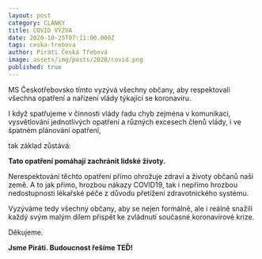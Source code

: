 ```yaml
---
layout: post
category: CLANKY
title: COVID VÝZVA
date: 2020-10-25T07:11:00.000Z
tags: ceska-trebova
author: Piráti Česká Třebová
image: assets/img/posts/2020/covid.png
published: true
---
```


MS Českotřebovsko tímto vyzývá všechny občany,
 aby respektovali všechna opatření a nařízení vlády týkající se koronaviru.

I když spatřujeme v činnosti vlády řadu chyb zejména v komunikaci, vysvětlování
 jednotlivých opatření a různých excesech členů vlády, i ve špatném plánování opatření,

 tak základ zůstává:

**Tato opatření pomáhají zachránit lidské životy.**

Nerespektování těchto opatření přímo ohrožuje zdraví a životy občanů naší země.
A to jak přimo, hrozbou nákazy COVID19, tak i nepřímo hrozbou nedostupnosti
lékařské péče z důvodu přetížení zdravotnického systému.

Vyzýváme tedy všechny občany, aby se nejen formálně, ale i reálně snažili každý
svým malým dílem přispět ke zvládnutí současné koronavirové krize.

Děkujeme.

**Jsme Piráti. Budoucnost řešíme TEĎ!**
